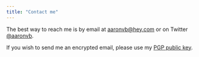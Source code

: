```yaml
---
title: "Contact me"
---
```


The best way to reach me is by email at [aaronvb@hey.com](mailto:aaronvb@hey.com) or on Twitter [@aaronvb](https://twitter.com/aaronvb).

If you wish to send me an encrypted email, please use my [PGP public key](http://pgp.mit.edu/pks/lookup?op=get&search=0x8691869B8B2B3EF8).